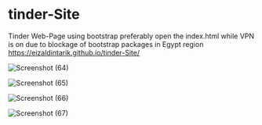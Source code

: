 # tinder-Site
Tinder Web-Page using bootstrap
preferably open the index.html while VPN is on due to blockage of bootstrap packages in Egypt region
https://eizaldintarik.github.io/tinder-Site/


![Screenshot (64)](https://github.com/EizaldinTarik/tinder-Site/assets/62310240/749cc678-143d-4cf0-92be-b8f33348ce89)


![Screenshot (65)](https://github.com/EizaldinTarik/tinder-Site/assets/62310240/68f96c7a-c52d-4b40-a5b0-0ad3273b4a8f)


![Screenshot (66)](https://github.com/EizaldinTarik/tinder-Site/assets/62310240/aa193ad5-b669-44ae-bbc0-f79e0d54a0f4)


![Screenshot (67)](https://github.com/EizaldinTarik/tinder-Site/assets/62310240/fd36ea03-0218-4cfe-bfa1-9c82f9760821)
